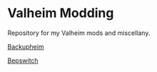 # Valheim Modding

Repository for my Valheim mods and miscellany.

[Backupheim](https://github.com/lauren-mods/Valheim-modding/tree/main/Backupheim)

[Bepswitch](https://github.com/lauren-mods/Valheim-modding/tree/main/Bepswitch)
